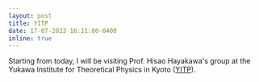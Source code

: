 ```yaml
---
layout: post
title: YITP
date: 17-07-2023 16:11:00-0400
inline: true
---
```


Starting from today, I will be visiting Prof. Hisao Hayakawa's group
at the Yukawa Institute for Theoretical Physics in Kyoto
([YITP](https://www.yukawa.kyoto-u.ac.jp/en-GB/)).